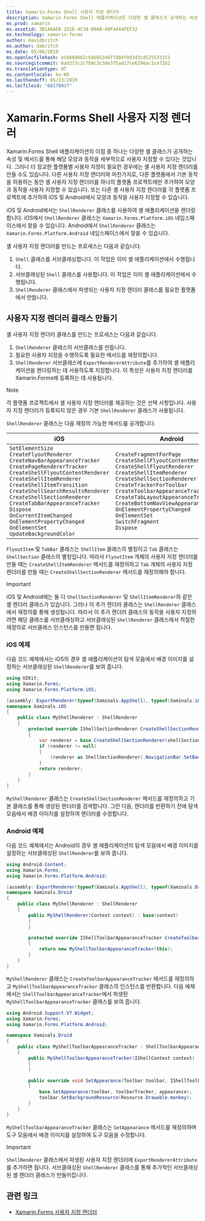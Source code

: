 ```yaml
---
title: Xamarin.Forms Shell 사용자 지정 렌더러
description: Xamarin.Forms Shell 애플리케이션은 다양한 셸 클래스가 공개하는 속성 및 메서드를 통해 세부적으로 사용자 지정할 수 있습니다. 그러나 더 정교한 플랫폼별 사용자 지정이 필요한 경우에는 셸 사용자 지정 렌더러를 만들 수도 있습니다.
ms.prod: xamarin
ms.assetid: 3B1A6AE8-1D1E-4C34-B9AB-48F4444FEF32
ms.technology: xamarin-forms
author: davidbritch
ms.author: dabritch
ms.date: 05/06/2019
ms.openlocfilehash: ecb68d662c64b65346ffd04f0d3d3cd525533151
ms.sourcegitcommit: 6ad272c2c7b0c3c30e375ad17ce6296ac1ce72b2
ms.translationtype: HT
ms.contentlocale: ko-KR
ms.lasthandoff: 05/23/2019
ms.locfileid: "66178037"
---
```

# <a name="xamarinforms-shell-custom-renderers"></a>Xamarin.Forms Shell 사용자 지정 렌더러

Xamarin.Forms Shell 애플리케이션의 이점 중 하나는 다양한 셸 클래스가 공개하는 속성 및 메서드를 통해 해당 모양과 동작을 세부적으로 사용자 지정할 수 있다는 것입니다. 그러나 더 정교한 플랫폼별 사용자 지정이 필요한 경우에는 셸 사용자 지정 렌더러를 만들 수도 있습니다. 다른 사용자 지정 렌더러와 마찬가지로, 다른 플랫폼에서 기본 동작을 허용하는 동안 셸 사용자 지정 렌더러를 하나의 플랫폼 프로젝트에만 추가하여 모양과 동작을 사용자 지정할 수 있습니다. 또는 다른 셸 사용자 지정 렌더러를 각 플랫폼 프로젝트에 추가하여 iOS 및 Android에서 모양과 동작을 사용자 지정할 수 있습니다.

iOS 및 Android에서는 `ShellRenderer` 클래스를 사용하여 셸 애플리케이션을 렌더링합니다. iOS에서 `ShellRenderer` 클래스는 `Xamarin.Forms.Platform.iOS` 네임스페이스에서 찾을 수 있습니다. Android에서 `ShellRenderer` 클래스는 `Xamarin.Forms.Platform.Android` 네임스페이스에서 찾을 수 있습니다.

셸 사용자 지정 렌더러를 만드는 프로세스는 다음과 같습니다.

1. `Shell` 클래스를 서브클래싱합니다. 이 작업은 이미 셸 애플리케이션에서 수행됩니다.
1. 서브클래싱된 `Shell` 클래스를 사용합니다. 이 작업은 이미 셸 애플리케이션에서 수행됩니다.
1. `ShellRenderer` 클래스에서 파생되는 사용자 지정 렌더러 클래스를 필요한 플랫폼에서 만듭니다.

## <a name="create-a-custom-renderer-class"></a>사용자 지정 렌더러 클래스 만들기

셸 사용자 지정 렌더러 클래스를 만드는 프로세스는 다음과 같습니다.

1. `ShellRenderer` 클래스의 서브클래스를 만듭니다.
1. 필요한 사용자 지정을 수행하도록 필요한 메서드를 재정의합니다.
1. `ShellRenderer` 서브클래스에 `ExportRendererAttribute`를 추가하여 셸 애플리케이션을 렌더링하는 데 사용하도록 지정합니다. 이 특성은 사용자 지정 랜더러를 Xamarin.Forms에 등록하는 데 사용됩니다.

> [!NOTE]
> 각 플랫폼 프로젝트에서 셸 사용자 지정 렌더러를 제공하는 것은 선택 사항입니다. 사용자 지정 렌더러가 등록되지 않은 경우 기본 `ShellRenderer` 클래스가 사용됩니다.

`ShellRenderer` 클래스는 다음 재정의 가능한 메서드를 공개합니다.

| iOS | Android |
| --- | --- |
| `SetElementSize`<br />`CreateFlyoutRenderer`<br />`CreateNavBarAppearanceTracker`<br />`CreatePageRendererTracker`<br />`CreateShellFlyoutContentRenderer`<br />`CreateShellItemRenderer`<br />`CreateShellItemTransition`<br />`CreateShellSearchResultsRenderer`<br />`CreateShellSectionRenderer`<br />`CreateTabBarAppearanceTracker`<br />`Dispose`<br />`OnCurrentItemChanged`<br />`OnElementPropertyChanged`<br />`OnElementSet`<br />`UpdateBackgroundColor` | `CreateFragmentForPage`<br />`CreateShellFlyoutContentRenderer`<br />`CreateShellFlyoutRenderer`<br />`CreateShellItemRenderer`<br />`CreateShellSectionRenderer`<br />`CreateTrackerForToolbar`<br />`CreateToolbarAppearanceTracker`<br />`CreateTabLayoutAppearanceTracker`<br />`CreateBottomNavViewAppearanceTracker`<br />`OnElementPropertyChanged`<br />`OnElementSet`<br />`SwitchFragment`<br />`Dispose` |

`FlyoutItem` 및 `TabBar` 클래스는 `ShellItem` 클래스의 별칭이고 `Tab` 클래스는 `ShellSection` 클래스의 별칭입니다. 따라서 `FlyoutItem` 개체의 사용자 지정 렌더러를 만들 때는 `CreateShellItemRenderer` 메서드를 재정의하고 `Tab` 개체의 사용자 지정 렌더러를 만들 때는 `CreateShellSectionRenderer` 메서드를 재정의해야 합니다.

> [!IMPORTANT]
> iOS 및 Android에는 둘 다 `ShellSectionRenderer` 및 `ShellItemRenderer`와 같은 셸 렌더러 클래스가 있습니다. 그러나 이 추가 렌더러 클래스는 `ShellRenderer` 클래스에서 재정의를 통해 생성됩니다. 따라서 이 추가 렌더러 클래스의 동작을 사용자 지정하려면 해당 클래스를 서브클래싱하고 서브클래싱된 `ShellRenderer` 클래스에서 적절한 재정의로 서브클래스 인스턴스를 만들면 됩니다.

### <a name="ios-example"></a>iOS 예제

다음 코드 예제에서는 iOS의 경우 셸 애플리케이션의 탐색 모음에서 배경 이미지를 설정하는 서브클래싱된 `ShellRenderer`를 보여 줍니다.

```csharp
using UIKit;
using Xamarin.Forms;
using Xamarin.Forms.Platform.iOS;

[assembly: ExportRenderer(typeof(Xaminals.AppShell), typeof(Xaminals.iOS.MyShellRenderer))]
namespace Xaminals.iOS
{
    public class MyShellRenderer : ShellRenderer
    {
        protected override IShellSectionRenderer CreateShellSectionRenderer(ShellSection shellSection)
        {
            var renderer = base.CreateShellSectionRenderer(shellSection);
            if (renderer != null)
            {
                (renderer as ShellSectionRenderer).NavigationBar.SetBackgroundImage(UIImage.FromFile("monkey.png"), UIBarMetrics.Default);
            }
            return renderer;
        }
    }
}
```

`MyShellRenderer` 클래스는 `CreateShellSectionRenderer` 메서드를 재정의하고 기본 클래스를 통해 생성된 렌더러를 검색합니다. 그런 다음, 렌더러를 반환하기 전에 탐색 모음에서 배경 이미지를 설정하여 렌더러를 수정합니다.

### <a name="android-example"></a>Android 예제

다음 코드 예제에서는 Android의 경우 셸 애플리케이션의 탐색 모음에서 배경 이미지를 설정하는 서브클래싱된 `ShellRenderer`를 보여 줍니다.

```csharp
using Android.Content;
using Xamarin.Forms;
using Xamarin.Forms.Platform.Android;

[assembly: ExportRenderer(typeof(Xaminals.AppShell), typeof(Xaminals.Droid.MyShellRenderer))]
namespace Xaminals.Droid
{
    public class MyShellRenderer : ShellRenderer
    {
        public MyShellRenderer(Context context) : base(context)
        {
        }

        protected override IShellToolbarAppearanceTracker CreateToolbarAppearanceTracker()
        {
            return new MyShellToolbarAppearanceTracker(this);
        }
    }
}
```

`MyShellRenderer` 클래스는 `CreateToolbarAppearanceTracker` 메서드를 재정의하고 `MyShellToolbarAppearanceTracker` 클래스의 인스턴스를 반환합니다. 다음 예제에서는 `ShellToolbarAppearanceTracker`에서 파생된 `MyShellToolbarAppearanceTracker` 클래스를 보여 줍니다.

```csharp
using Android.Support.V7.Widget;
using Xamarin.Forms;
using Xamarin.Forms.Platform.Android;

namespace Xaminals.Droid
{
    public class MyShellToolbarAppearanceTracker : ShellToolbarAppearanceTracker
    {
        public MyShellToolbarAppearanceTracker(IShellContext context) : base(context)
        {
        }

        public override void SetAppearance(Toolbar toolbar, IShellToolbarTracker toolbarTracker, ShellAppearance appearance)
        {
            base.SetAppearance(toolbar, toolbarTracker, appearance);
            toolbar.SetBackgroundResource(Resource.Drawable.monkey);
        }
    }
}
```

`MyShellToolbarAppearanceTracker` 클래스는 `SetAppearance` 메서드를 재정의하며 도구 모음에서 배경 이미지를 설정하여 도구 모음을 수정합니다.

> [!IMPORTANT]
> `ShellRenderer` 클래스에서 파생된 사용자 지정 렌더러에 `ExportRendererAttribute`를 추가하면 됩니다. 서브클래싱된 `ShellRenderer` 클래스를 통해 추가적인 서브클래싱된 셸 렌더러 클래스가 만들어집니다.

## <a name="related-links"></a>관련 링크

- [Xamarin.Forms 사용자 지정 렌더러](~/xamarin-forms/app-fundamentals/custom-renderer/index.md)
